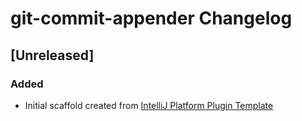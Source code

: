 <!-- Keep a Changelog guide -> https://keepachangelog.com -->

# git-commit-appender Changelog

## [Unreleased]
### Added
- Initial scaffold created from [IntelliJ Platform Plugin Template](https://github.com/JetBrains/intellij-platform-plugin-template)
